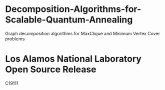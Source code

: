 # Decomposition-Algorithms-for-Scalable-Quantum-Annealing
Graph decomposition algorithms for MaxClique and Minimum Vertex Cover problems

# Los Alamos National Laboratory Open Source Release
C19111
